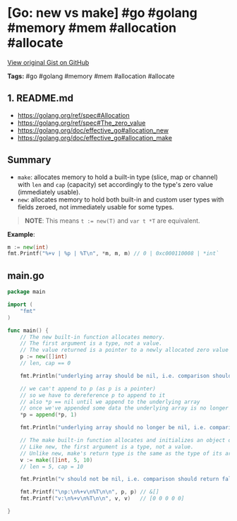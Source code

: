 # [Go: new vs make] #go #golang #memory #mem #allocation #allocate

[View original Gist on GitHub](https://gist.github.com/Integralist/17a7cb39505d8949bea14cd30fec5738)

**Tags:** #go #golang #memory #mem #allocation #allocate

## 1. README.md

- https://golang.org/ref/spec#Allocation
- https://golang.org/ref/spec#The_zero_value
- https://golang.org/doc/effective_go#allocation_new
- https://golang.org/doc/effective_go#allocation_make

## Summary

- `make`: allocates memory to hold a built-in type (slice, map or channel) with `len` and `cap` (capacity) set accordingly to the type's zero value (immediately usable).
- `new`: allocates memory to hold both built-in and custom user types with fields zeroed, not immediately usable for some types.

> **NOTE**: This means `t := new(T)` and `var t *T` are equivalent.  

**Example**:
```go
m := new(int)
fmt.Printf("%+v | %p | %T\n", *m, m, m) // 0 | 0xc000110008 | *int`
```

## main.go

```go
package main

import (
	"fmt"
)

func main() {
	// The new built-in function allocates memory.
	// The first argument is a type, not a value.
	// The value returned is a pointer to a newly allocated zero value of that type.
	p := new([]int)
	// len, cap == 0

	fmt.Println("underlying array should be nil, i.e. comparison should return true:", *p == nil)

	// we can't append to p (as p is a pointer)
	// so we have to dereference p to append to it
	// also *p == nil until we append to the underlying array
	// once we've appended some data the underlying array is no longer nil
	*p = append(*p, 1)

	fmt.Println("underlying array should no longer be nil, i.e. comparison should return false:", *p == nil)

	// The make built-in function allocates and initializes an object of type slice, map, or chan (only).
	// Like new, the first argument is a type, not a value.
	// Unlike new, make's return type is the same as the type of its argument, not a pointer to it.
	v := make([]int, 5, 10)
	// len = 5, cap = 10

	fmt.Println("v should not be nil, i.e. comparison should return false:", v == nil)

	fmt.Printf("\np:\n%+v\n%T\n\n", p, p) // &[]
	fmt.Printf("v:\n%+v\n%T\n\n", v, v)   // [0 0 0 0 0]

}
```

